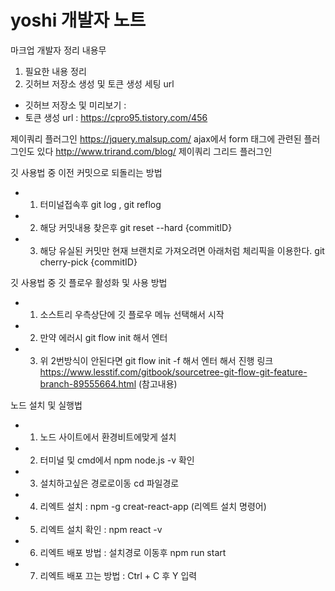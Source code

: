 # yoshi 개발자 노트

마크업 개발자 정리 내용무
1. 필요한 내용 정리
2. 깃허브 저장소 생성 및 토큰 생성 세팅 url
- 깃허브 저장소 및 미리보기 : 
- 토큰 생성 url : https://cpro95.tistory.com/456

제이쿼리 플러그인
https://jquery.malsup.com/
ajax에서 form 태그에 관련된 플러그인도 있다
http://www.trirand.com/blog/ 제이쿼리 그리드 플러그인

깃 사용법 중 이전 커밋으로 되돌리는 방법
- 1. 터미널접속후 git log , git reflog
- 2. 해당 커밋내용 찾은후
		git reset --hard {commitID}
- 3. 해당 유실된 커밋만 현재 브랜치로 가져오려면 아래처럼 체리픽을 이용한다.
		git cherry-pick {commitID}

깃 사용법 중 깃 플로우 활성화 및 사용 방법
- 1. 소스트리 우측상단에 깃 플로우 메뉴 선택해서 시작

- 2. 만약 에러시 git flow init 해서 엔터
- 3. 위 2번방식이 안된다면 git flow init -f 해서 엔터 해서 진행
링크 https://www.lesstif.com/gitbook/sourcetree-git-flow-git-feature-branch-89555664.html (참고내용)

노드 설치 및 실행법
- 1. 노드 사이트에서 환경비트에맞게 설치
- 2. 터미널 및 cmd에서 npm node.js -v 확인
- 3. 설치하고싶은 경로로이동 cd 파일경로
- 4. 리엑트 설치 : npm -g creat-react-app (리엑트 설치 명령어)
- 5. 리엑트 설치 확인 : npm react -v
- 6. 리엑트 배포 방법 : 설치경로 이동후 npm run start
- 7. 리엑트 배포 끄는 방법 : Ctrl + C 후 Y 입력